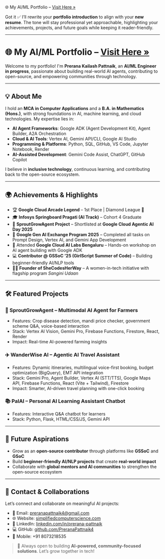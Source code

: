 🌐 My AI/ML Portfolio – [Visit Here »](https://preranapattnaik4.github.io/my-portfolio/)

Got it ✅ I’ll rewrite your **portfolio introduction** to align with your **new resume**. The tone will stay professional yet approachable, highlighting your achievements, projects, and future goals while keeping it reader-friendly.

---

# 🌐 My AI/ML Portfolio – [Visit Here »](https://preranapattnaik4.github.io/my-portfolio/)

Welcome to my portfolio! I'm **Prerana Kailash Pattnaik**, an **AI/ML Engineer in progress**, passionate about building real-world AI agents, contributing to open-source, and empowering communities through technology.

---

## 💡 About Me

I hold an **MCA in Computer Applications** and a **B.A. in Mathematics (Hons.)**, with strong foundations in AI, machine learning, and cloud technologies. My expertise lies in:

* **AI Agent Frameworks**: Google ADK (Agent Development Kit), Agent Builder, A2A Orchestration
* **Cloud & AI Tools**: Vertex AI, Gemini API/CLI, Google AI Studio
* **Programming & Platforms**: Python, SQL, GitHub, VS Code, Jupyter Notebook, Render
* **AI-Assisted Development**: Gemini Code Assist, ChatGPT, GitHub Copilot

I believe in **inclusive technology**, continuous learning, and contributing back to the open-source ecosystem.

---

## 🌍 Achievements & Highlights

* 🏆 **Google Cloud Arcade Legend** – 1st Place | Diamond League 💎
* 🎓 **Infosys Springboard Pragati (AI Track)** – Cohort 4 Graduate
* 🌱 **SproutGrowAgent Project** – Shortlisted at **Google Cloud Agentic AI Day 2025**
* 🚀 **Google Gen AI Exchange Program 2025** – Completed all tasks on Prompt Design, Vertex AI, and Gemini App Development
* 🧩 Attended **Google Cloud AI Labs Bengaluru** – Hands-on workshop on AI agent building with Google ADK
* 💻 **Contributor @ GSSoC ’25 (GirlScript Summer of Code)** – Building beginner-friendly AI/NLP tools
* 👩‍💻 **Founder of SheCodesHerWay** – A women-in-tech initiative with flagship program *Sangini Udaan*

---

## 🛠️ Featured Projects

### 🌱 SproutGrowAgent – Multimodal AI Agent for Farmers

* Features: Crop disease detection, mandi price checker, government scheme Q&A, voice-based interaction
* Stack: Vertex AI Vision, Gemini Pro, Firebase Functions, Firestore, React, Render
* Impact: Real-time AI-powered farming insights

### ✈️ WanderWise AI – Agentic AI Travel Assistant

* Features: Dynamic itineraries, multilingual voice-first booking, budget optimization (BigQuery), EMT API integration
* Stack: Gemini Pro, Agent Builder, Vertex AI (STT/TTS), Google Maps API, Firebase Functions, React (Vite + Tailwind), Firestore
* Impact: Smarter, AI-driven travel planning with one-click booking

### 📚 PalAI – Personal AI Learning Assistant Chatbot

* Features: Interactive Q&A chatbot for learners
* Stack: Python, Flask, HTML/CSS/JS, Gemini API

---

## 🌟 Future Aspirations

* Grow as an **open-source contributor** through platforms like **GSSoC** and **GSoC**
* Build **beginner-friendly AI/NLP projects** that create **real-world impact**
* Collaborate with **global mentors and AI communities** to strengthen the open-source ecosystem

---

## 🤝 Contact & Collaborations

Let’s connect and collaborate on meaningful AI projects:

* 📧 Email: [preranapattnaik4@gmail.com](mailto:preranapattnaik4@gmail.com)
* 🌐 Website: [simplifiedcomputerscience.com](https://simplifiedcomputerscience.com)
* 💼 LinkedIn: [linkedin.com/in/prerana-pattnaik](https://www.linkedin.com/in/prerana-pattnaik/)
* 💻 GitHub: [github.com/PreranaPattnaik4](https://github.com/PreranaPattnaik4)
* 📱 Mobile: +91 8073218535

> 🚀 Always open to building **AI-powered, community-focused solutions**. Let’s grow together in tech!

